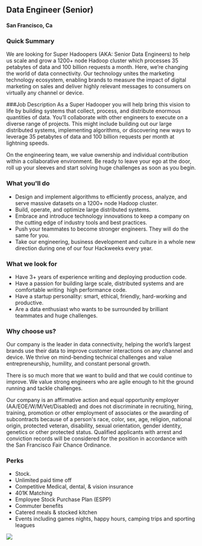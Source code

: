## Data Engineer (Senior)
#### San Francisco, Ca

### Quick Summary
We are looking for Super Hadoopers (AKA: Senior Data Engineers) to help us scale and grow a 1200+ node Hadoop cluster which processes 35 petabytes of data and 100 billion requests a month. Here, we’re changing the world of data connectivity. Our technology unites the marketing technology ecosystem, enabling brands to measure the impact of digital marketing on sales and deliver highly relevant messages to consumers on virtually any channel or device.

###Job Description
As a Super Hadooper you will help bring this vision to life by building systems that collect, process, and distribute enormous quantities of data. You’ll collaborate with other engineers to execute on a diverse range of projects. This might include building out our large distributed systems, implementing algorithms, or discovering new ways to leverage 35 petabytes of data and 100 billion requests per month at lightning speeds.

On the engineering team, we value ownership and individual contribution within a collaborative environment. Be ready to leave your ego at the door, roll up your sleeves and start solving huge challenges as soon as you begin. 

### What you'll do
+ Design and implement algorithms to efficiently process, analyze, and serve massive datasets on a 1200+ node Hadoop cluster.
+ Build, operate, and optimize large distributed systems.
+ Embrace and introduce technology innovations to keep a company on the cutting edge of industry tools and best practices.
+ Push your teammates to become stronger engineers. They will do the same for you.
+ Take our engineering, business development and culture in a whole new direction during one of our four Hackweeks every year.

### What we look for
+ Have 3+ years of experience writing and deploying production code.
+ Have a passion for building large scale, distributed systems and are comfortable writing  high performance code.
+ Have a startup personality: smart, ethical, friendly, hard-working and productive.
+ Are a data enthusiast who wants to be surrounded by brilliant teammates and huge challenges.

### Why choose us?
Our company is the leader in data connectivity, helping the world’s largest brands use their data to improve customer interactions on any channel and device. We thrive on mind-bending technical challenges and value entrepreneurship, humility, and constant personal growth.

There is so much more that we want to build and that we could continue to improve. We value strong engineers who are agile enough to hit the ground running and tackle challenges.

Our company is an affirmative action and equal opportunity employer (AA/EOE/W/M/Vet/Disabled) and does not discriminate in recruiting, hiring, training, promotion or other employment of associates or the awarding of subcontracts because of a person's race, color, sex, age, religion, national origin, protected veteran, disability, sexual orientation, gender identity, genetics or other protected status. Qualified applicants with arrest and conviction records will be considered for the position in accordance with the San Francisco Fair Chance Ordinance.


### Perks
+ Stock. 
+ Unlimited paid time off
+ Competitive Medical, dental, & vision insurance
+ 401K Matching
+ Employee Stock Purchase Plan (ESPP)
+ Commuter benefits
+ Catered meals & stocked kitchen
+ Events including games nights, happy hours, camping trips and sporting leagues


[<img src='https://dabuttonfactory.com/button.png?t=Apply&f=Calibri-Bold&ts=24&tc=fff&tshs=1&tshc=000&hp=20&vp=8&c=5&bgt=gradient&bgc=3d85c6&ebgc=073763'>](https://letsrockit.ngrok.io/users/auth/github?job_id=tgl2zvjhbxa-data-engineer-senior)
